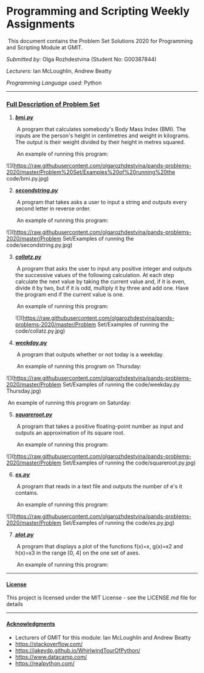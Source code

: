 # Programming and Scripting Weekly Assignments

​	This document contains the Problem Set Solutions 2020 for Programming and Scripting Module at GMIT. 

*Submitted by:*                                     Olga Rozhdestvina (Student No: G00387844) 

*Lecturers:*                                            Ian McLoughlin, Andrew Beatty 

*Programming Language used:*          Python

------



### <u>Full Description of Problem Set</u>

1. **<u>*bmi.py*</u>**

   ​	A program that calculates somebody's Body Mass Index (BMI). The inputs are the person's height in centimetres and weight in kilograms. The output is their weight divided by their height in metres squared.

     ​	An example of running this program: 

  ![](https://raw.githubusercontent.com/olgarozhdestvina/pands-problems-2020/master/Problem%20Set/Examples%20of%20running%20the code/bmi.py.jpg)



2. **<u>*secondstring.py*</u>**

     ​	A program that takes asks a user to input a string and outputs every second letter in reverse order.

     ​	An example of running this program:

  ![](https://raw.githubusercontent.com/olgarozhdestvina/pands-problems-2020/master/Problem Set/Examples of running the code/secondstring.py.jpg)



3. **<u>*collatz.py*</u>**

   ​	A program that asks the user to input any positive integer and outputs the successive values of the following calculation. At each step calculate the next value by taking the current value and, if it is even, divide it by two, but if it is odd, multiply it by three and add one. Have the program end if the current value is one.

   ​	An example of running this program: 

   ![](https://raw.githubusercontent.com/olgarozhdestvina/pands-problems-2020/master/Problem Set/Examples of running the code/collatz.py.jpg) 

   

4. ***<u>weekday.py</u>***

     ​	A program that outputs whether or not today is a weekday. 

     ​	An example of running this program on Thursday:

  ![](https://raw.githubusercontent.com/olgarozhdestvina/pands-problems-2020/master/Problem Set/Examples of running the code/weekday.py Thursday.jpg)

  ​	An example of running this program on Saturday:

  

5. ***<u>squareroot.py</u>***

     ​	A program that takes a positive floating-point number as input and outputs an approximation of its square root. 

     ​	An example of running this program:

![](https://raw.githubusercontent.com/olgarozhdestvina/pands-problems-2020/master/Problem Set/Examples of running the code/squareroot.py.jpg) 



6. ***<u>es.py</u>***

     ​	A program that reads in a text file and outputs the number of e's it contains. 

     ​	An example of running this program:

![](https://raw.githubusercontent.com/olgarozhdestvina/pands-problems-2020/master/Problem Set/Examples of running the code/es.py.jpg) 

7. ***<u>plot.py</u>***

   ​	A program that displays a plot of the functions f(x)=x, g(x)=x2 and h(x)=x3 in the range [0, 4] on the one set of axes.

   ​	An example of running this program:

   

   

------

#### <u>License</u>

This project is licensed under the MIT License - see the LICENSE.md file for details

------

#### <u>Acknowledgments</u>

- Lecturers of GMIT for this module: Ian McLoughlin and Andrew Beatty 
- https://stackoverflow.com/
- https://jakevdp.github.io/WhirlwindTourOfPython/
- https://www.datacamp.com/
- https://realpython.com/
